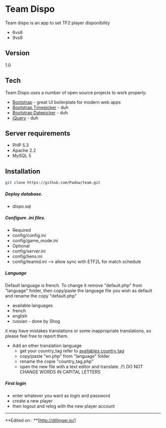 Team Dispo
=========

Team dispo is an app to set TF2 player disponibility 

  - 6vs6
  - 9vs9

Version
----

1.0

Tech
-----------

Team Dispo uses a number of open source projects to work properly:


* [Bootstrap] - great UI boilerplate for modern web apps
* [Bootstrap Timepicker] - duh
* [Bootstrap Datepicker] - duh
* [jQuery] - duh 

Server requirements
-------------------
* PHP 5.3
* Apache 2.2  
* MySQL 5  

Installation
--------------

```sh
git clone https://github.com/Padow/team.git
```
##### Deploy database.
* dispo.sql

##### Configure .ini files.
* Required
 * config/config.ini
 * config/game_mode.ini
* Optional
 * config/server.ini
 * config/liens.ini
 * config/teamid.ini --> allow sync with ETF2L for match schedule


##### Language
Default language is french. To change it remove "default.php" from "language" folder, then copy/paste the language file you wish as default and rename the copy  "default.php"

* available languages
 * french
 * english
 * russian - done by Shog

it may have  mistakes translations or some inappropriate translations, so please feel free to report them.

* Add an other translation language 
  * get your country_tag refer to [availables country tag]
  * copy/paste "en.php" from "language" folder
  * rename the copie "country_tag.php"
  * open the new file with a text editor and translate.  /!\  DO NOT CHANGE WORDS IN CAPITAL LETTERS 


##### First login
 * enter whatever you want as login and password
 * create a new player
 * then logout and relog with the new player account 


--------------------------------------

**Edited on : **[http://dillinger.io/]

[availables country tag]:https://github.com/eternicode/bootstrap-datepicker/tree/master/js/locales
[Bootstrap]:http://getbootstrap.com/
[jQuery]:http://jquery.com
[Bootstrap Timepicker]:https://github.com/jdewit/bootstrap-timepicker
[Bootstrap Datepicker]:https://github.com/eternicode/bootstrap-datepicker/
[http://dillinger.io/]:http://dillinger.io/


